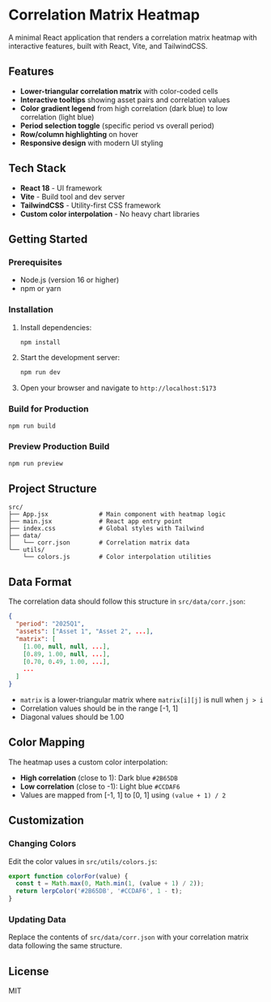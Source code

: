 # Correlation Matrix Heatmap

A minimal React application that renders a correlation matrix heatmap with interactive features, built with React, Vite, and TailwindCSS.

## Features

- **Lower-triangular correlation matrix** with color-coded cells
- **Interactive tooltips** showing asset pairs and correlation values
- **Color gradient legend** from high correlation (dark blue) to low correlation (light blue)
- **Period selection toggle** (specific period vs overall period)
- **Row/column highlighting** on hover
- **Responsive design** with modern UI styling

## Tech Stack

- **React 18** - UI framework
- **Vite** - Build tool and dev server
- **TailwindCSS** - Utility-first CSS framework
- **Custom color interpolation** - No heavy chart libraries

## Getting Started

### Prerequisites

- Node.js (version 16 or higher)
- npm or yarn

### Installation

1. Install dependencies:
   ```bash
   npm install
   ```

2. Start the development server:
   ```bash
   npm run dev
   ```

3. Open your browser and navigate to `http://localhost:5173`

### Build for Production

```bash
npm run build
```

### Preview Production Build

```bash
npm run preview
```

## Project Structure

```
src/
├── App.jsx              # Main component with heatmap logic
├── main.jsx             # React app entry point
├── index.css            # Global styles with Tailwind
├── data/
│   └── corr.json        # Correlation matrix data
└── utils/
    └── colors.js        # Color interpolation utilities
```

## Data Format

The correlation data should follow this structure in `src/data/corr.json`:

```json
{
  "period": "2025Q1",
  "assets": ["Asset 1", "Asset 2", ...],
  "matrix": [
    [1.00, null, null, ...],
    [0.89, 1.00, null, ...],
    [0.70, 0.49, 1.00, ...],
    ...
  ]
}
```

- `matrix` is a lower-triangular matrix where `matrix[i][j]` is null when `j > i`
- Correlation values should be in the range [-1, 1]
- Diagonal values should be 1.00

## Color Mapping

The heatmap uses a custom color interpolation:
- **High correlation** (close to 1): Dark blue `#2B65DB`
- **Low correlation** (close to -1): Light blue `#CCDAF6`
- Values are mapped from [-1, 1] to [0, 1] using `(value + 1) / 2`

## Customization

### Changing Colors

Edit the color values in `src/utils/colors.js`:

```javascript
export function colorFor(value) {
  const t = Math.max(0, Math.min(1, (value + 1) / 2));
  return lerpColor('#2B65DB', '#CCDAF6', 1 - t);
}
```

### Updating Data

Replace the contents of `src/data/corr.json` with your correlation matrix data following the same structure.

## License

MIT
